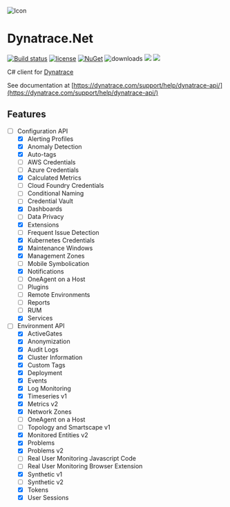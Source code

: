 ![Icon](https://i.imgur.com/qMwX65s.jpg)
# Dynatrace.Net 
[![Build status](https://ci.appveyor.com/api/projects/status/580qa5qts41o6fv7?svg=true)](https://ci.appveyor.com/project/lvermeulen/dynatrace-net)
 [![license](https://img.shields.io/github/license/lvermeulen/Dynatrace.Net.svg?maxAge=2592000)](https://github.com/lvermeulen/Dynatrace.Net/blob/master/LICENSE)
 [![NuGet](https://img.shields.io/nuget/vpre/Api.Dynatrace.Net.svg?maxAge=2592000)](https://www.nuget.org/packages/Api.Dynatrace.Net/)
 ![downloads](https://img.shields.io/nuget/dt/Api.Dynatrace.Net)
 ![](https://img.shields.io/badge/.net-4.5.2-yellowgreen.svg) ![](https://img.shields.io/badge/netstandard-1.4-yellowgreen.svg)

C# client for [Dynatrace](https://dynatrace.com/)

See documentation at [https://dynatrace.com/support/help/dynatrace-api/](https://dynatrace.com/support/help/dynatrace-api/)

## Features
* [ ] Configuration API
  * [X] Alerting Profiles
  * [X] Anomaly Detection
  * [X] Auto-tags
  * [ ] AWS Credentials
  * [ ] Azure Credentials
  * [X] Calculated Metrics
  * [ ] Cloud Foundry Credentials
  * [ ] Conditional Naming
  * [ ] Credential Vault
  * [X] Dashboards
  * [ ] Data Privacy
  * [X] Extensions
  * [ ] Frequent Issue Detection
  * [X] Kubernetes Credentials
  * [X] Maintenance Windows
  * [X] Management Zones
  * [ ] Mobile Symbolication
  * [X] Notifications
  * [ ] OneAgent on a Host
  * [ ] Plugins
  * [ ] Remote Environments
  * [ ] Reports
  * [ ] RUM
  * [X] Services
* [ ] Environment API
  * [X] ActiveGates
  * [X] Anonymization
  * [X] Audit Logs
  * [X] Cluster Information
  * [X] Custom Tags
  * [X] Deployment
  * [X] Events
  * [X] Log Monitoring
  * [X] Timeseries v1
  * [X] Metrics v2
  * [X] Network Zones
  * [ ] OneAgent on a Host
  * [ ] Topology and Smartscape v1
  * [X] Monitored Entities v2
  * [X] Problems
  * [X] Problems v2
  * [ ] Real User Monitoring Javascript Code
  * [ ] Real User Monitoring Browser Extension
  * [X] Synthetic v1
  * [ ] Synthetic v2
  * [X] Tokens
  * [X] User Sessions
